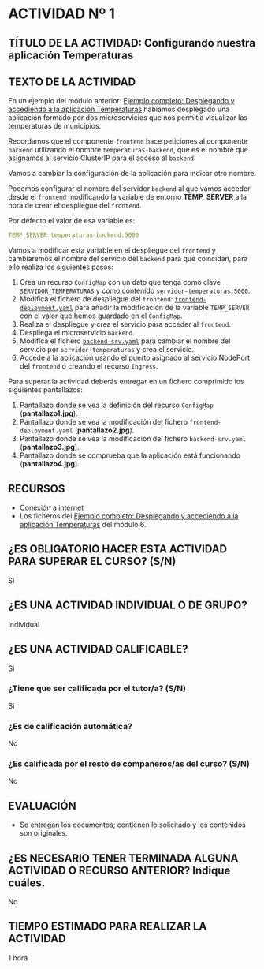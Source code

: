 # ACTIVIDAD Nº 1

## TÍTULO DE LA ACTIVIDAD: Configurando nuestra aplicación Temperaturas 

## TEXTO DE LA ACTIVIDAD

En un ejemplo del módulo anterior: [Ejemplo completo: Desplegando y accediendo a la aplicación Temperaturas](../modulo6/temperaturas.md) habíamos desplegado una aplicación formado por dos microservicios que nos permitía visualizar las temperaturas de municipios.

Recordamos que el componente `frontend` hace peticiones al componente `backend` utilizando el nombre `temperaturas-backend`, que es el nombre que asignamos al servicio ClusterIP para el acceso al `backend`.

Vamos a cambiar la configuración de la aplicación para indicar otro nombre.

Podemos configurar el nombre del servidor `backend` al que vamos acceder desde el `frontend` modificando la variable de entorno **TEMP_SERVER** a la hora de crear el despliegue del `frontend`.

Por defecto el valor de esa variable es:

```yaml
TEMP_SERVER temperaturas-backend:5000
```

Vamos a modificar esta variable en el despliegue del `frontend` y cambiaremos el nombre del servicio del `backend` para que coincidan, para ello realiza los siguientes pasos:

1. Crea un recurso `ConfigMap` con un dato que tenga como clave `SERVIDOR_TEMPERATURAS` y como contenido `servidor-temperaturas:5000`.
2. Modifica el fichero de despliegue del `frontend`: [`frontend-deployment.yaml`](../modulo6/files/temperaturas/frontend-deployment.yaml) para añadir la modificación de la variable `TEMP_SERVER` con el valor que hemos guardado en el `ConfigMap`.
3. Realiza el despliegue y crea el servicio para acceder al `frontend`.
4. Despliega el microservicio `backend`.
5. Modifica el fichero [`backend-srv.yaml`](../modulo6/files/temperaturas/backend-srv.yaml) para cambiar el nombre del servicio por `servidor-temperaturas` y crea el servicio.
6. Accede a la aplicación usando el puerto asignado al servicio NodePort del `frontend` o creando el recurso `Ingress`.

Para superar la actividad deberás entregar en un fichero comprimido los siguientes pantallazos:

1. Pantallazo donde se vea la definición del recurso `ConfigMap` (**pantallazo1.jpg**).
2. Pantallazo donde se vea la modificación del fichero `frontend-deployment.yaml` (**pantallazo2.jpg**).
3. Pantallazo donde se vea la modificación del fichero `backend-srv.yaml` (**pantallazo3.jpg**).
4. Pantallazo donde se comprueba que la aplicación está funcionando (**pantallazo4.jpg**).

## RECURSOS

* Conexión a internet
* Los ficheros del [Ejemplo completo: Desplegando y accediendo a la aplicación Temperaturas](../modulo6/temperaturas.md) del módulo 6.

## ¿ES OBLIGATORIO HACER ESTA ACTIVIDAD PARA SUPERAR EL CURSO? (S/N)

Si

## ¿ES UNA ACTIVIDAD INDIVIDUAL O DE GRUPO?

Individual

## ¿ES UNA ACTIVIDAD CALIFICABLE?

Si

### ¿Tiene que ser calificada por el tutor/a? (S/N) 

Si

### ¿Es de calificación automática?

No

### ¿Es calificada por el resto de compañeros/as del curso? (S/N)

No

## EVALUACIÓN

* Se entregan los documentos; contienen lo solicitado y los contenidos son originales.

## ¿ES NECESARIO TENER TERMINADA ALGUNA ACTIVIDAD O RECURSO ANTERIOR? Indique cuáles.

No

## TIEMPO ESTIMADO PARA REALIZAR LA ACTIVIDAD

1 hora
